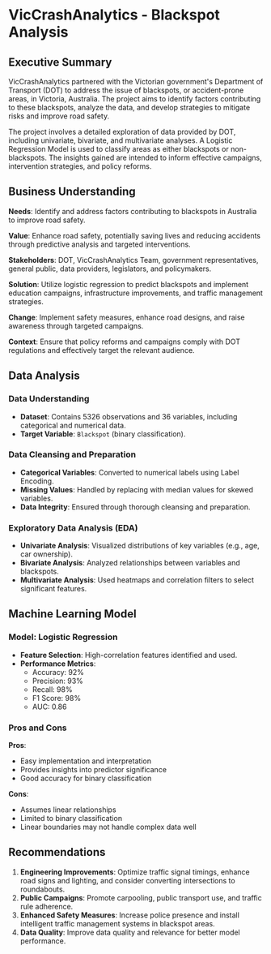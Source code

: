 
# VicCrashAnalytics - Blackspot Analysis

## Executive Summary

VicCrashAnalytics partnered with the Victorian government's Department of Transport (DOT) to address the issue of blackspots, or accident-prone areas, in Victoria, Australia. The project aims to identify factors contributing to these blackspots, analyze the data, and develop strategies to mitigate risks and improve road safety.

The project involves a detailed exploration of data provided by DOT, including univariate, bivariate, and multivariate analyses. A Logistic Regression Model is used to classify areas as either blackspots or non-blackspots. The insights gained are intended to inform effective campaigns, intervention strategies, and policy reforms.

## Business Understanding

**Needs**: Identify and address factors contributing to blackspots in Australia to improve road safety.

**Value**: Enhance road safety, potentially saving lives and reducing accidents through predictive analysis and targeted interventions.

**Stakeholders**: DOT, VicCrashAnalytics Team, government representatives, general public, data providers, legislators, and policymakers.

**Solution**: Utilize logistic regression to predict blackspots and implement education campaigns, infrastructure improvements, and traffic management strategies.

**Change**: Implement safety measures, enhance road designs, and raise awareness through targeted campaigns.

**Context**: Ensure that policy reforms and campaigns comply with DOT regulations and effectively target the relevant audience.

## Data Analysis

### Data Understanding

- **Dataset**: Contains 5326 observations and 36 variables, including categorical and numerical data.
- **Target Variable**: `Blackspot` (binary classification).

### Data Cleansing and Preparation

- **Categorical Variables**: Converted to numerical labels using Label Encoding.
- **Missing Values**: Handled by replacing with median values for skewed variables.
- **Data Integrity**: Ensured through thorough cleansing and preparation.

### Exploratory Data Analysis (EDA)

- **Univariate Analysis**: Visualized distributions of key variables (e.g., age, car ownership).
- **Bivariate Analysis**: Analyzed relationships between variables and blackspots.
- **Multivariate Analysis**: Used heatmaps and correlation filters to select significant features.

## Machine Learning Model

### Model: Logistic Regression

- **Feature Selection**: High-correlation features identified and used.
- **Performance Metrics**:
  - Accuracy: 92%
  - Precision: 93%
  - Recall: 98%
  - F1 Score: 98%
  - AUC: 0.86

### Pros and Cons

**Pros**:
- Easy implementation and interpretation
- Provides insights into predictor significance
- Good accuracy for binary classification

**Cons**:
- Assumes linear relationships
- Limited to binary classification
- Linear boundaries may not handle complex data well

## Recommendations

1. **Engineering Improvements**: Optimize traffic signal timings, enhance road signs and lighting, and consider converting intersections to roundabouts.
2. **Public Campaigns**: Promote carpooling, public transport use, and traffic rule adherence.
3. **Enhanced Safety Measures**: Increase police presence and install intelligent traffic management systems in blackspot areas.
4. **Data Quality**: Improve data quality and relevance for better model performance.

